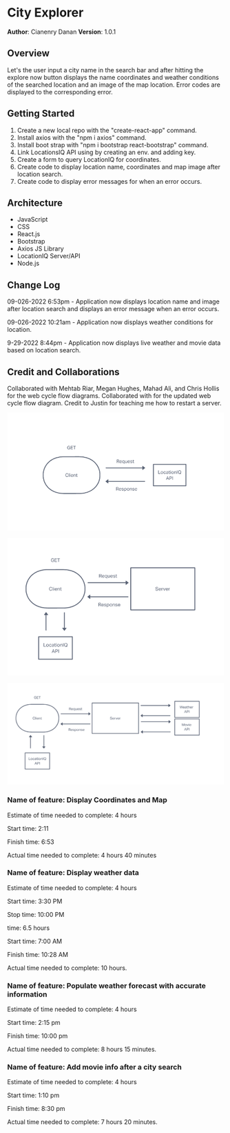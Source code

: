 
# City Explorer

**Author**: Cianenry Danan
**Version**: 1.0.1

## Overview

Let's the user input a city name in the search bar and after hitting the explore now button displays the name coordinates and weather conditions of the searched location and an image of the map location. Error codes are displayed to the corresponding error.

## Getting Started

1. Create a new local repo with the "create-react-app" command.
2. Install axios with the "npm i axios" command.
3. Install boot strap with "npm i bootstrap react-bootstrap" command.
4. Link LocationsIQ API using by creating an env. and adding key.
5. Create a form to query LocationIQ for coordinates.
6. Create code to display location name, coordinates and map image after location search.
7. Create code to display error messages for when an error occurs.

## Architecture
<!-- Provide a detailed description of the application design. What technologies (languages, libraries, etc) you're using, and any other relevant design information. -->
* JavaScript
* CSS
* React.js
* Bootstrap
* Axios JS Library
* LocationIQ Server/API
* Node.js

## Change Log

09-026-2022 6:53pm - Application now displays location name and image after location search and displays an error message when an error occurs.

09-026-2022 10:21am - Application now displays weather conditions for location.

9-29-2022 8:44pm - Application now displays live weather and movie data based on location search.

## Credit and Collaborations

Collaborated with Mehtab Riar, Megan Hughes, Mahad Ali, and Chris Hollis for the web cycle flow diagrams.
Collaborated with  for the updated web cycle flow diagram.
Credit to Justin  for teaching me how to restart a server.

![Lab-06](src/img/lab-06.png)

![Lab-07](src/img/lab-07.png)

![Lab-08](src/img/lab-08.png)

### Name of feature: Display Coordinates and Map

Estimate of time needed to complete: 4 hours

Start time: 2:11

Finish time: 6:53

Actual time needed to complete: 4 hours 40 minutes

### Name of feature: Display weather data

Estimate of time needed to complete: 4 hours

Start time: 3:30 PM

Stop time: 10:00 PM

time: 6.5 hours

Start time: 7:00 AM

Finish time: 10:28 AM

Actual time needed to complete: 10 hours.

### Name of feature: Populate weather forecast with accurate information

Estimate of time needed to complete: 4 hours

Start time: 2:15 pm

Finish time: 10:00 pm

Actual time needed to complete: 8 hours 15 minutes.

### Name of feature: Add movie info after a city search

Estimate of time needed to complete: 4 hours

Start time: 1:10 pm

Finish time: 8:30 pm

Actual time needed to complete: 7 hours 20 minutes.